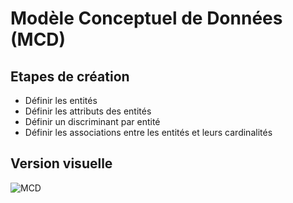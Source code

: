 # Modèle Conceptuel de Données (MCD)

## Etapes de création

- Définir les entités
- Définir les attributs des entités
- Définir un discriminant par entité
- Définir les associations entre les entités et leurs cardinalités

## Version visuelle

![MCD](./MCD.drawio)
